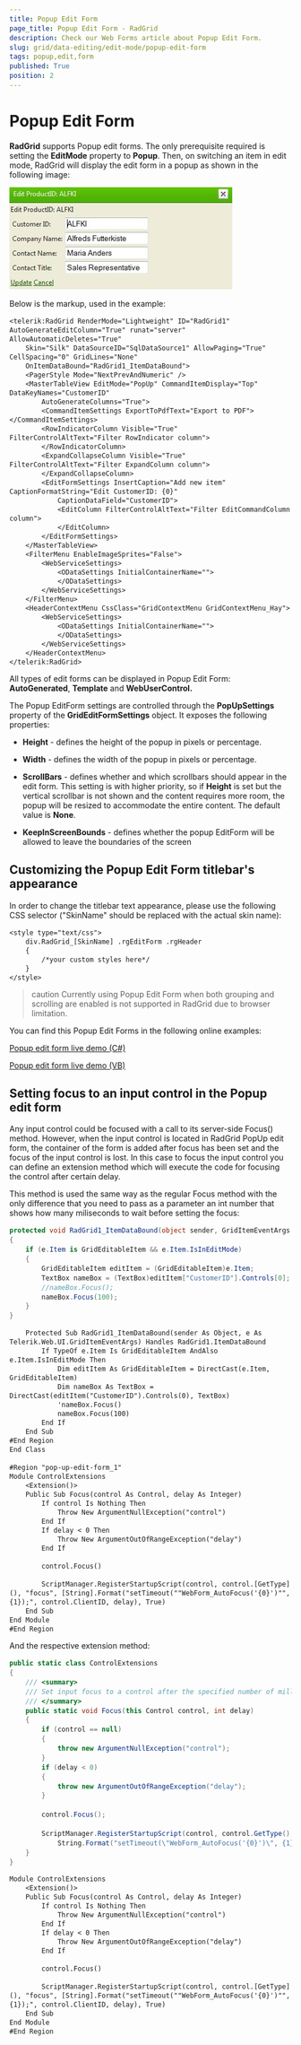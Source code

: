 ```yaml
---
title: Popup Edit Form
page_title: Popup Edit Form - RadGrid
description: Check our Web Forms article about Popup Edit Form.
slug: grid/data-editing/edit-mode/popup-edit-form
tags: popup,edit,form
published: True
position: 2
---
```


# Popup Edit Form



**RadGrid** supports Popup edit forms. The only prerequisite required is setting the **EditMode** property to **Popup**. Then, on switching an item in edit mode, RadGrid will display the edit form in a popup as shown in the following image:

![Rad Grid grd popupeditformjpg](images/RadGrid_grd_popupeditformjpg.jpg)

Below is the markup, used in the example:

````ASP.NET
<telerik:RadGrid RenderMode="Lightweight" ID="RadGrid1" AutoGenerateEditColumn="True" runat="server" AllowAutomaticDeletes="True"
    Skin="Silk" DataSourceID="SqlDataSource1" AllowPaging="True" CellSpacing="0" GridLines="None"
    OnItemDataBound="RadGrid1_ItemDataBound">
    <PagerStyle Mode="NextPrevAndNumeric" />
    <MasterTableView EditMode="PopUp" CommandItemDisplay="Top" DataKeyNames="CustomerID"
        AutoGenerateColumns="True">
        <CommandItemSettings ExportToPdfText="Export to PDF"></CommandItemSettings>
        <RowIndicatorColumn Visible="True" FilterControlAltText="Filter RowIndicator column">
        </RowIndicatorColumn>
        <ExpandCollapseColumn Visible="True" FilterControlAltText="Filter ExpandColumn column">
        </ExpandCollapseColumn>
        <EditFormSettings InsertCaption="Add new item" CaptionFormatString="Edit CustomerID: {0}"
            CaptionDataField="CustomerID">
            <EditColumn FilterControlAltText="Filter EditCommandColumn column">
            </EditColumn>
        </EditFormSettings>
    </MasterTableView>
    <FilterMenu EnableImageSprites="False">
        <WebServiceSettings>
            <ODataSettings InitialContainerName="">
            </ODataSettings>
        </WebServiceSettings>
    </FilterMenu>
    <HeaderContextMenu CssClass="GridContextMenu GridContextMenu_Hay">
        <WebServiceSettings>
            <ODataSettings InitialContainerName="">
            </ODataSettings>
        </WebServiceSettings>
    </HeaderContextMenu>
</telerik:RadGrid>
````



All types of edit forms can be displayed in Popup Edit Form: **AutoGenerated**, **Template** and **WebUserControl.**

The Popup EditForm settings are controlled through the **PopUpSettings** property of the **GridEditFormSettings** object. It exposes the following properties:

* **Height** - defines the height of the popup in pixels or percentage.

* **Width** - defines the width of the popup in pixels or percentage.

* **ScrollBars** - defines whether and which scrollbars should appear in the edit form. This setting is with higher priority, so if **Height** is set but the vertical scrollbar is not shown and the content requires more room, the popup will be resized to accommodate the entire content. The default value is **None**.

* **KeepInScreenBounds** - defines whether the popup EditForm will be allowed to leave the boundaries of the screen


## Customizing the Popup Edit Form titlebar's appearance

In order to change the titlebar text appearance, please use the following CSS selector ("SkinName" should be replaced with the actual skin name):

````ASP.NET
<style type="text/css">
    div.RadGrid_[SkinName] .rgEditForm .rgHeader
    {
        /*your custom styles here*/
    }
</style>
````



>caution Currently using Popup Edit Form when both grouping and scrolling are enabled is not supported in RadGrid due to browser limitation.
>


You can find this Popup Edit Forms in the following online examples:

[Popup edit form live demo (C#)](https://demos.telerik.com/aspnet-ajax/Grid/Examples/DataEditing/PopUpEditForm/DefaultCS.aspx)

[Popup edit form live demo (VB)]( https://demos.telerik.com/aspnet-ajax/grid/examples/dataediting/popupeditform/defaultvb.aspx )

## Setting focus to an input control in the Popup edit form

Any input control could be focused with a call to its server-side Focus() method. However, when the input control is located in RadGrid PopUp edit form, the container of the form is added after focus has been set and the focus of the input control is lost. In this case to focus the input control you can define an extension method which will execute the code for focusing the control after certain delay.

This method is used the same way as the regular Focus method with the only difference that you need to pass as a parameter an int number that shows how many miliseconds to wait before setting the focus:



````C#
protected void RadGrid1_ItemDataBound(object sender, GridItemEventArgs e)
{
    if (e.Item is GridEditableItem && e.Item.IsInEditMode)
    {
        GridEditableItem editItem = (GridEditableItem)e.Item;
        TextBox nameBox = (TextBox)editItem["CustomerID"].Controls[0];
        //nameBox.Focus();
        nameBox.Focus(100);
    }
}
````
````VB
    Protected Sub RadGrid1_ItemDataBound(sender As Object, e As Telerik.Web.UI.GridItemEventArgs) Handles RadGrid1.ItemDataBound
        If TypeOf e.Item Is GridEditableItem AndAlso e.Item.IsInEditMode Then
            Dim editItem As GridEditableItem = DirectCast(e.Item, GridEditableItem)
            Dim nameBox As TextBox = DirectCast(editItem("CustomerID").Controls(0), TextBox)
            'nameBox.Focus()
            nameBox.Focus(100)
        End If
    End Sub
#End Region
End Class

#Region "pop-up-edit-form_1"
Module ControlExtensions
    <Extension()>
    Public Sub Focus(control As Control, delay As Integer)
        If control Is Nothing Then
            Throw New ArgumentNullException("control")
        End If
        If delay < 0 Then
            Throw New ArgumentOutOfRangeException("delay")
        End If

        control.Focus()

        ScriptManager.RegisterStartupScript(control, control.[GetType](), "focus", [String].Format("setTimeout(""WebForm_AutoFocus('{0}')"", {1});", control.ClientID, delay), True)
    End Sub
End Module
#End Region
````



And the respective extension method:



````C#
public static class ControlExtensions
{
    /// <summary>
    /// Set input focus to a control after the specified number of milliseconds.
    /// </summary>
    public static void Focus(this Control control, int delay)
    {
        if (control == null)
        {
            throw new ArgumentNullException("control");
        }
        if (delay < 0)
        {
            throw new ArgumentOutOfRangeException("delay");
        }

        control.Focus();

        ScriptManager.RegisterStartupScript(control, control.GetType(), "focus",
            String.Format("setTimeout(\"WebForm_AutoFocus('{0}')\", {1});", control.ClientID, delay), true);
    }
}
````
````VB
Module ControlExtensions
    <Extension()>
    Public Sub Focus(control As Control, delay As Integer)
        If control Is Nothing Then
            Throw New ArgumentNullException("control")
        End If
        If delay < 0 Then
            Throw New ArgumentOutOfRangeException("delay")
        End If

        control.Focus()

        ScriptManager.RegisterStartupScript(control, control.[GetType](), "focus", [String].Format("setTimeout(""WebForm_AutoFocus('{0}')"", {1});", control.ClientID, delay), True)
    End Sub
End Module
#End Region
````



